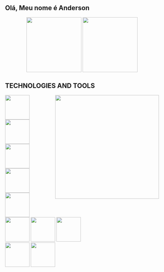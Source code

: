 ## Olá, Meu nome é Anderson

<div align="center">
  <img height="180em" src="https://github-readme-stats.vercel.app/api?username=not2nder&theme=github_dark&hide_border=true"/>
  <img height="180em" src="https://github-readme-stats.vercel.app/api/top-langs/?username=not2nder&layout=compact&theme=github_dark&hide_border=true"/>
</div>

## TECHNOLOGIES AND TOOLS
<div>
  <img height="340em" align="right" src="https://github.com/not2nder/not2nder/assets/130621173/961b1c23-c21d-4aca-81f5-811a42a67f22">
  <img height="80em" src="https://cdn.jsdelivr.net/gh/devicons/devicon/icons/github/github-original.svg" />
  <img height="80em" src="https://cdn.jsdelivr.net/gh/devicons/devicon/icons/linux/linux-original.svg" /><br>
  <img height="80em" src="https://cdn.jsdelivr.net/gh/devicons/devicon/icons/python/python-original.svg" />
  <img height="80em" src="https://cdn.jsdelivr.net/gh/devicons/devicon/icons/cplusplus/cplusplus-original.svg" />
  <img height="80em" src="https://cdn.jsdelivr.net/gh/devicons/devicon/icons/java/java-original.svg" /><br>
  <img height="80em" src="https://cdn.jsdelivr.net/gh/devicons/devicon/icons/html5/html5-original.svg" />
  <img height="80em" src="https://cdn.jsdelivr.net/gh/devicons/devicon/icons/css3/css3-original.svg" />
  <img height="80em" src="https://cdn.jsdelivr.net/gh/devicons/devicon/icons/javascript/javascript-original.svg" /><br>
  <img height="80em" src="https://cdn.jsdelivr.net/gh/devicons/devicon/icons/sqlite/sqlite-original.svg" />
  <img height="80em" src="https://cdn.jsdelivr.net/gh/devicons/devicon/icons/mysql/mysql-original-wordmark.svg" />
</div>
